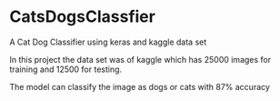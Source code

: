 # CatsDogsClassfier
A Cat Dog Classifier using keras and kaggle data set

In this project the data set was of kaggle which has 25000 images for training and 12500 for testing.

The model can classify the image as dogs or cats with 87% accuracy
